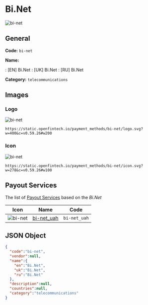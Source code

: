 
# Bi.Net 
![bi-net](https://static.openfintech.io/payment_methods/bi-net/logo.svg?w=400&c=v0.59.26#w200)  

## General 
**Code:** `bi-net` 
 
**Name:** 
 
:	[EN] Bi.Net 
:	[UK] Bi.Net 
:	[RU] Bi.Net 
 
**Category:** `telecommunications` 
 

## Images 

### Logo 
![bi-net](https://static.openfintech.io/payment_methods/bi-net/logo.svg?w=400&c=v0.59.26#w200)  

```
https://static.openfintech.io/payment_methods/bi-net/logo.svg?w=400&c=v0.59.26#w200
```  

### Icon 
![bi-net](https://static.openfintech.io/payment_methods/bi-net/icon.svg?w=278&c=v0.59.26#w100)  

```
https://static.openfintech.io/payment_methods/bi-net/icon.svg?w=278&c=v0.59.26#w100
```  

## Payout Services 
 
The list of [Payout Services](/payout-services/) based on the _Bi.Net_ 

|Icon|Name|Code| 
|:---:|:---:|:---:| 
|![bi-net](https://static.openfintech.io/payout_methods/bi-net/icon.svg?w=278&c=v0.59.26#w40) |[bi-net_uah](/payout-services/bi-net_uah/)|`bi-net_uah`| 
 

## JSON Object 

```json
{
  "code":"bi-net",
  "vendor":null,
  "name":{
    "en":"Bi.Net",
    "uk":"Bi.Net",
    "ru":"Bi.Net"
  },
  "description":null,
  "countries":null,
  "category":"telecommunications"
}
```  
